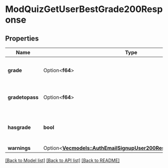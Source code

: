 # ModQuizGetUserBestGrade200Response

## Properties

Name | Type | Description | Notes
------------ | ------------- | ------------- | -------------
**grade** | Option<**f64**> | The grade (only if the user has a grade). | [optional][default to null]
**gradetopass** | Option<**f64**> | The grade to pass the quiz (only if set). | [optional][default to null]
**hasgrade** | **bool** | Whether the user has a grade on the given quiz. | [default to null]
**warnings** | Option<[**Vec<models::AuthEmailSignupUser200ResponseWarningsInner>**](auth_email_signup_user_200_response_warnings_inner.md)> |  | [optional]

[[Back to Model list]](../README.md#documentation-for-models) [[Back to API list]](../README.md#documentation-for-api-endpoints) [[Back to README]](../README.md)


